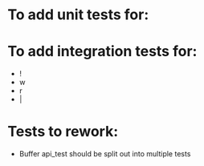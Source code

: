 # To add unit tests for:

# To add integration tests for:
- !
- w
- r
- |

# Tests to rework:
- Buffer api_test should be split out into multiple tests
